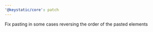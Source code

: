 ```yaml
---
'@keystatic/core': patch
---
```


Fix pasting in some cases reversing the order of the pasted elements

